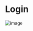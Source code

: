 # Login


![image](https://github.com/user-attachments/assets/782e467c-197d-420a-a2f3-5a00a8435842)
